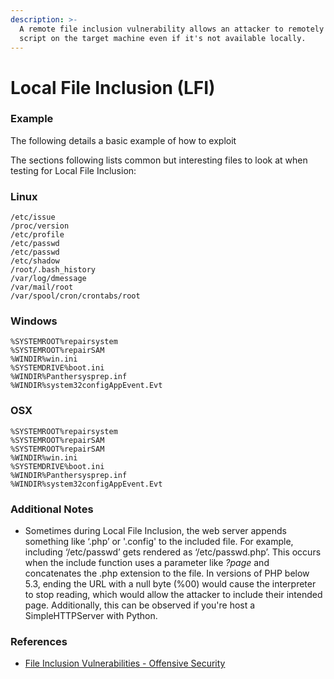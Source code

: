 ```yaml
---
description: >-
  A remote file inclusion vulnerability allows an attacker to remotely execute a
  script on the target machine even if it's not available locally.
---
```


# Local File Inclusion (LFI)

### Example

The following details a basic example of how to exploit



The sections following lists common but interesting files to look at when testing for Local File Inclusion:

### Linux

```
/etc/issue
/proc/version
/etc/profile
/etc/passwd
/etc/passwd
/etc/shadow
/root/.bash_history
/var/log/dmessage
/var/mail/root
/var/spool/cron/crontabs/root
```

### Windows

```
%SYSTEMROOT%repairsystem
%SYSTEMROOT%repairSAM
%WINDIR%win.ini
%SYSTEMDRIVE%boot.ini
%WINDIR%Panthersysprep.inf
%WINDIR%system32configAppEvent.Evt
```

### OSX

```
%SYSTEMROOT%repairsystem
%SYSTEMROOT%repairSAM
%SYSTEMROOT%repairSAM
%WINDIR%win.ini
%SYSTEMDRIVE%boot.ini
%WINDIR%Panthersysprep.inf
%WINDIR%system32configAppEvent.Evt
```

### Additional Notes

* Sometimes during Local File Inclusion, the web server appends something like ‘.php’ or '.config' to the included file. For example, including ‘/etc/passwd’ gets rendered as ‘/etc/passwd.php’. This occurs when the include function uses a parameter like _?page_ and concatenates the .php extension to the file. In versions of PHP below 5.3, ending the URL with a null byte (%00) would cause the interpreter to stop reading, which would allow the attacker to include their intended page. Additionally, this can be observed if you're host a SimpleHTTPServer with Python.

### References

* [File Inclusion Vulnerabilities - Offensive Security](https://www.offensive-security.com/metasploit-unleashed/file-inclusion-vulnerabilities/)
